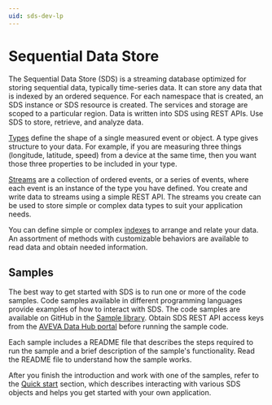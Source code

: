 ```yaml
---
uid: sds-dev-lp
---
```


# Sequential Data Store

The Sequential Data Store (SDS) is a streaming database optimized for storing sequential data, typically time-series data. It can store any data that is indexed by an ordered sequence. For each namespace that is created, an SDS instance or SDS resource is created. The services and storage are scoped to a particular region. Data is written into SDS using REST APIs. Use SDS to store, retrieve, and analyze data.

[Types](xref:sdsTypes) define the shape of a single measured event or object. A type gives structure to your data. For example, if you are measuring three things (longitude, latitude, speed) from a device at the same time, then you want those three properties to be included in your type.

[Streams](xref:sdsStreams) are a collection of ordered events, or a series of events, where each event is an instance of the type you have defined. You create and write data to streams using a simple REST API. The streams you create can be used to store simple or complex data types to suit your application needs.

You can define simple or complex [indexes](xref:sdsIndexes) to arrange and relate your data. An assortment of methods with customizable behaviors are available to read data and obtain needed information.

## Samples

The best way to get started with SDS is to run one or more of the code samples. Code samples available in different programming languages provide examples of how to interact with SDS. The code samples are available on GitHub in the [Sample library](https://github.com/osisoft/OSI-Samples). Obtain SDS REST API access keys from the [AVEVA Data Hub portal](https://datahub.connect.aveva.com) before running the sample code.

Each sample includes a README file that describes the steps required to run the sample and a brief description of the sample's functionality. Read the README file to understand how the sample works.

After you finish the introduction and work with one of the samples, refer to the [Quick start](xref:sdsQuickStart) section, which describes interacting with various SDS objects and helps you get started with your own application.
